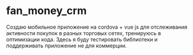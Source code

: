 # fan_money_crm
Создаю мобильное приложение на cordova + vue js для отслеживания активности покупок в разных торговых сетях, тренируюсь в оптимизации кода. Здесь я буду тестировать библиотеки и поддерживать приложение не для  коммерции.
